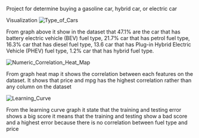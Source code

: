 Project for determine buying a gasoline car, hybrid car, or electric car

Visualization
![Type_of_Cars](https://github.com/user-attachments/assets/e1ec3a2d-cc28-4889-8560-32b3eca1cf27)

From graph above it show in the dataset that 47.1% are the car that has battery electric vehicle (BEV) fuel type, 21.7% car that has petrol fuel type, 16.3% car that has diesel fuel type, 13.6 car that has Plug-in Hybrid Electric Vehicle (PHEV) fuel type, 1.2% car that has hybrid fuel type.

![Numeric_Correlation_Heat_Map](https://github.com/user-attachments/assets/2705c8ff-8f03-465b-b312-715bdcaa5f3b)

From graph heat map it shows the correlation between each features on the dataset. It shows that price and mpg has the highest correlation rather than any column on the dataset

![Learning_Curve](https://github.com/user-attachments/assets/91d7bf03-5d0d-4db0-8ce0-8a7b9b770742)

From the learning curve graph it state that the training and testing error shows a big score it means that the training and testing show a bad score and a highest error because there is no correlation between fuel type and price 
